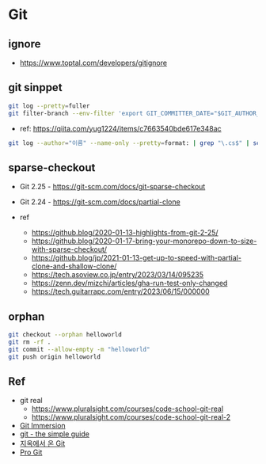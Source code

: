 # Git

## ignore

- <https://www.toptal.com/developers/gitignore>


## git sinppet

``` sh
git log --pretty=fuller
git filter-branch --env-filter 'export GIT_COMMITTER_DATE="$GIT_AUTHOR_DATE"'
```

- ref: <https://qiita.com/yug1224/items/c7663540bde617e348ac>


``` sh
git log --author="이름" --name-only --pretty=format: | grep "\.cs$" | sort | uniq > author.txt
```


## sparse-checkout

- Git 2.25 - <https://git-scm.com/docs/git-sparse-checkout>
- Git 2.24 - <https://git-scm.com/docs/partial-clone>

- ref
  - <https://github.blog/2020-01-13-highlights-from-git-2-25/>
  - <https://github.blog/2020-01-17-bring-your-monorepo-down-to-size-with-sparse-checkout/>
  - <https://github.blog/jp/2021-01-13-get-up-to-speed-with-partial-clone-and-shallow-clone/>
  - <https://tech.asoview.co.jp/entry/2023/03/14/095235>
  - <https://zenn.dev/mizchi/articles/gha-run-test-only-changed>
  - <https://tech.guitarrapc.com/entry/2023/06/15/000000>

## orphan

``` sh
git checkout --orphan helloworld
git rm -rf .
git commit --allow-empty -m "helloworld"
git push origin helloworld
```

## Ref

- git real
  - <https://www.pluralsight.com/courses/code-school-git-real>
  - <https://www.pluralsight.com/courses/code-school-git-real-2>
- [Git Immersion](https://gitimmersion.com/index.html)
- [git - the simple guide](https://rogerdudler.github.io/git-guide/)
- [지옥에서 온 Git](https://opentutorials.org/course/2708)
- [Pro Git](https://git-scm.com/book/en/v2)